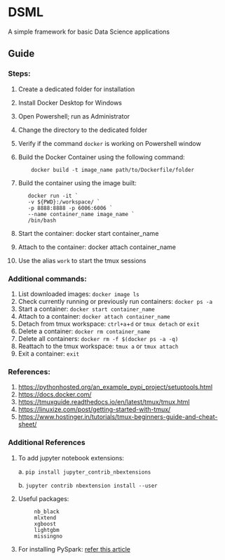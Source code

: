 # DSML
A simple framework for basic Data Science applications 

## Guide


### Steps:
1.  Create a dedicated folder for installation
2.  Install Docker Desktop for Windows
3.  Open Powershell; run as Administrator
4.  Change the directory to the dedicated folder
5.  Verify if the command `docker` is working on Powershell window
6.  Build the Docker Container using the following command:

            docker build -t image_name path/to/Dockerfile/folder
7.  Build the container using the image built:

           docker run -it `
           -v ${PWD}:/workspace/ `
           -p 8888:8888 -p 6006:6006 `
           --name container_name image_name `
           /bin/bash
8.  Start the container:
            docker start container_name
9.  Attach to the container:
            docker attach container_name
10. Use the alias `work` to start the tmux sessions


### Additional commands:
1.  List downloaded images: `docker image ls`
2.  Check currently running or previously run containers: `docker ps -a`
3.  Start a container: `docker start container_name`
4.  Attach to a container: `docker attach container_name`
5.  Detach from tmux workspace: `ctrl+a`+`d` or `tmux detach` or `exit`
6.  Delete a container: `docker rm container_name`
7.  Delete all containers: `docker rm -f $(docker ps -a -q)`
8.  Reattach to the tmux workspace: `tmux a` or `tmux attach`
9.  Exit a container: `exit`


### References:

1. https://pythonhosted.org/an_example_pypi_project/setuptools.html
2. https://docs.docker.com/
3. https://tmuxguide.readthedocs.io/en/latest/tmux/tmux.html
4. https://linuxize.com/post/getting-started-with-tmux/
5. https://www.hostinger.in/tutorials/tmux-beginners-guide-and-cheat-sheet/

### Additional References

1. To add jupyter notebook extensions:

   a. `pip install jupyter_contrib_nbextensions`
  
   b. `jupyter contrib nbextension install --user`
2. Useful packages:

            nb_black
            mlxtend
            xgboost
            lightgbm
            missingno
3. For installing PySpark:
            [refer this article](https://medium.com/@patilvijay23/installing-and-using-pyspark-on-linux-machine-e9f8dddc0c9a)
